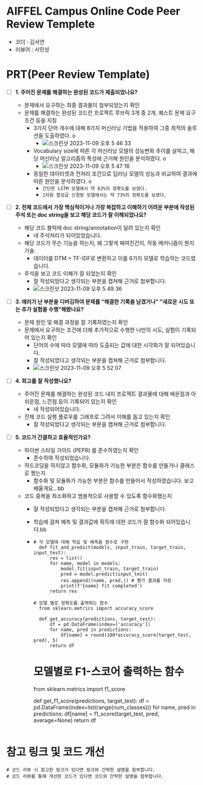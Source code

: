 # AIFFEL Campus Online Code Peer Review Templete
- 코더 : 김서연
- 리뷰어 : 서민성


# PRT(Peer Review Template)
- [ ]  **1. 주어진 문제를 해결하는 완성된 코드가 제출되었나요?**
    - 문제에서 요구하는 최종 결과물이 첨부되었는지 확인
    - 문제를 해결하는 완성된 코드란 프로젝트 루브릭 3개 중 2개, 퀘스트 문제 요구조건 등을 지칭
        - 3가지 단어 개수에 대해 8가지 머신러닝 기법을 적용하여 그중 최적의 솔루션을 도출하였다. o
            - ![스크린샷 2023-11-09 오후 5 46 33](https://github.com/Seoyeon1129/AIFFEL_Quest/assets/138687269/43f804f5-061a-486b-b574-04cf18d032b4)
        - Vocabulary size에 따른 각 머신러닝 모델의 성능변화 추이를 살피고, 해당 머신러닝 알고리즘의 특성에 근거해 원인을 분석하였다. o
            - ![스크린샷 2023-11-09 오후 5 47 16](https://github.com/Seoyeon1129/AIFFEL_Quest/assets/138687269/fa6eb6a4-ca6e-4b4e-a469-293cbae90500)
        - 동일한 데이터셋과 전처리 조건으로 딥러닝 모델의 성능과 비교하여 결과에 따른 원인을 분석하였다. o
            - `간단한 LSTM 모델에서 약 63%의 정확도를 보였다.`
            - `1차원 합성곱 신경망 모델에서는 약 73%의 정확도를 보였다.`
      
    
- [ ]  **2. 전체 코드에서 가장 핵심적이거나 가장 복잡하고 이해하기 어려운 부분에 작성된  주석 또는 doc string을 보고 해당 코드가 잘 이해되었나요?**
    - 해당 코드 블럭에 doc string/annotation이 달려 있는지 확인
        - 네 주석처리가 되어있었습니다. 
    - 해당 코드가 무슨 기능을 하는지, 왜 그렇게 짜여진건지, 작동 메커니즘이 뭔지 기술.
        - 데이터를 DTM > TF-IDF로 변환하고 이를 6가지 모델로 학습하는 코드였습니다.
    - 주석을 보고 코드 이해가 잘 되었는지 확인
        - 잘 작성되었다고 생각되는 부분을 캡쳐해 근거로 첨부합니다.
        - ![스크린샷 2023-11-09 오후 5 49 36](https://github.com/Seoyeon1129/AIFFEL_Quest/assets/138687269/1d5bc75c-e906-4a8c-bce4-018e9f41fa87)

- [ ]  **3. 에러가 난 부분을 디버깅하여 문제를 “해결한 기록을 남겼거나” 
”새로운 시도 또는 추가 실험을 수행”해봤나요?**
    - 문제 원인 및 해결 과정을 잘 기록하였는지 확인 
    - 문제에서 요구하는 조건에 더해 추가적으로 수행한 나만의 시도, 실험이 기록되어 있는지 확인
        - 단어의 수에 따라 모델에 따라 도출되는 값에 대한 시각화가 잘 되어있습니다.
        - 잘 작성되었다고 생각되는 부분을 캡쳐해 근거로 첨부합니다.
        - ![스크린샷 2023-11-09 오후 5 52 07](https://github.com/Seoyeon1129/AIFFEL_Quest/assets/138687269/f78833fb-2733-47e2-833e-99101dd67569)
        
- [ ]  **4. 회고를 잘 작성했나요?**
    - 주어진 문제를 해결하는 완성된 코드 내지 프로젝트 결과물에 대해 배운점과 아쉬운점, 느낀점 등이 기록되어 있는지 확인
        - 네 작성되어있습니다. 
    - 전체 코드 실행 플로우를 그래프로 그려서 이해를 돕고 있는지 확인
        - 잘 작성되었다고 생각되는 부분을 캡쳐해 근거로 첨부합니다.
        
- [ ]  **5. 코드가 간결하고 효율적인가요?**
    - 파이썬 스타일 가이드 (PEP8) 를 준수하였는지 확인
        - 준수하여 작성되었습니다. 
    - 하드코딩을 하지않고 함수화, 모듈화가 가능한 부분은 함수를 만들거나 클래스로 짰는지
        - 함수화 및 모듈화가 가능한 부분은 함수를 만들어서 작성하였습니다. 보고 배울게요.. bb 
    - 코드 중복을 최소화하고 범용적으로 사용할 수 있도록 함수화했는지
        - 잘 작성되었다고 생각되는 부분을 캡쳐해 근거로 첨부합니다.
        - 학습에 걸쳐 예측 및 결과값에 획득에 대한 코드가 잘 함수화 되어있습니다.bb
        - ```
          # 각 모델에 대해 학습 및 예측을 함수로 구현
            def fit_and_predict(models, input_train, target_train, input_test):
                res = list()
                for name, model in models:
                    model.fit(input_train, target_train)
                    pred = model.predict(input_test) 
                    res.append((name, pred,)) # 평가 결과를 저장
                    print(f'{name} fit completed')
                return res
          ```
          ```
          # 모델 별로 정확도를 출력하는 함수
            from sklearn.metrics import accuracy_score
            
            def get_accuracy(predictions, target_test):
                df = pd.DataFrame(index=['accuracy'])
                for name, pred in predictions:
                    df[name] = round(100*accuracy_score(target_test, pred), 5)
                return df
          ```
          # 모델별로 F1-스코어 출력하는 함수
            from sklearn.metrics import f1_score
            
            def get_f1_score(predictions, target_test):
                df = pd.DataFrame(index=list(range(num_classes)))
                for name, pred in predictions:
                    df[name] = f1_score(target_test, pred, average=None)
                return df
          ```

# 참고 링크 및 코드 개선
```
# 코드 리뷰 시 참고한 링크가 있다면 링크와 간략한 설명을 첨부합니다.
# 코드 리뷰를 통해 개선한 코드가 있다면 코드와 간략한 설명을 첨부합니다.
```
